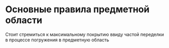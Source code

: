 # Основные правила предметной области

Стоит стремиться к максимальному покрытию ввиду частой переделки в процессе погружения в предметную область
